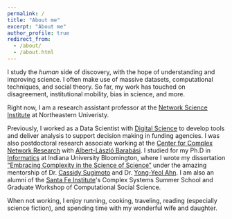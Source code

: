 ```yaml
---
permalink: /
title: "About me"
excerpt: "About me"
author_profile: true
redirect_from:
  - /about/
  - /about.html
---
```


I study the *human* side of discovery, with the hope of understanding and improving science. I often make use of massive datasets, computational techniques, and social theory. So far, my work has touched on disagreement, institutional mobility, bias in science, and more.

Right now, I am a research assistant professor at the [Network Science Institute](https://www.networkscienceinstitute.org/) at Northeastern Univeristy. 

Previously, I worked as a Data Scientist with [Digital Science](https://www.digital-science.com/) to develop tools and deliver analysis to support decision making in funding agencies. I was also postdoctoral research associate working at the [Center for Complex Network Research](https://www.barabasilab.com/) with [Albert-László Barabási](https://barabasi.com/). I studied for my Ph.D in [Informatics](https://luddy.indiana.edu/) at Indiana University Bloomington, where I wrote my dissertation [“Embracing Complexity in the Science of Science”](https://www.proquest.com/openview/cefaab26feeac12caf6e99de6bd3d76c/1?pq-origsite=gscholar&cbl=18750&diss=y) under the amazing mentorship of Dr. [Cassidy Sugimoto](https://spp.gatech.edu/people/person/2815f752-35cb-5607-a294-bc3ad6645390) and Dr. [Yong-Yeol Ahn](https://yongyeol.com/). I am also an alumni of the [Santa Fe Institute](https://www.santafe.edu/)'s Complex Systems Summer School and Graduate Workshop of Computational Social Science.

When not working, I enjoy running, cooking, traveling, reading (especially science fiction), and spending time with my wonderful wife and daughter.
